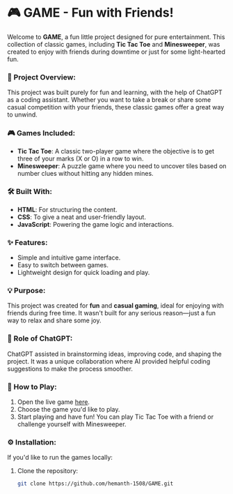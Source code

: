 # 🎮 GAME - Fun with Friends!

Welcome to **GAME**, a fun little project designed for pure entertainment. This collection of classic games, including **Tic Tac Toe** and **Minesweeper**, was created to enjoy with friends during downtime or just for some light-hearted fun.

### 🎯 Project Overview:
This project was built purely for fun and learning, with the help of ChatGPT as a coding assistant. Whether you want to take a break or share some casual competition with your friends, these classic games offer a great way to unwind.

### 🎮 Games Included:
- **Tic Tac Toe**: A classic two-player game where the objective is to get three of your marks (X or O) in a row to win.
- **Minesweeper**: A puzzle game where you need to uncover tiles based on number clues without hitting any hidden mines.

### 🛠️ Built With:
- **HTML**: For structuring the content.
- **CSS**: To give a neat and user-friendly layout.
- **JavaScript**: Powering the game logic and interactions.

### ✨ Features:
- Simple and intuitive game interface.
- Easy to switch between games.
- Lightweight design for quick loading and play.

### 💡 Purpose:
This project was created for **fun** and **casual gaming**, ideal for enjoying with friends during free time. It wasn't built for any serious reason—just a fun way to relax and share some joy.

### 🤖 Role of ChatGPT:
ChatGPT assisted in brainstorming ideas, improving code, and shaping the project. It was a unique collaboration where AI provided helpful coding suggestions to make the process smoother.

### 🚀 How to Play:
1. Open the live game [here](https://hemanth-1508.github.io/GAME/).
2. Choose the game you'd like to play.
3. Start playing and have fun! You can play Tic Tac Toe with a friend or challenge yourself with Minesweeper.

### ⚙️ Installation:
If you'd like to run the games locally:
1. Clone the repository:
   ```bash
   git clone https://github.com/hemanth-1508/GAME.git
